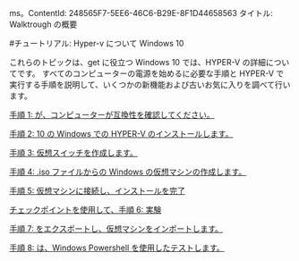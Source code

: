 ms。ContentId: 248565F7-5EE6-46C6-B29E-8F1D44658563
タイトル: Walktrough の概要

#チュートリアル: Hyper-v について Windows 10

これらのトピックは、get に役立つ Windows 10 では、HYPER-V の詳細についてです。
すべてのコンピューターの電源を始めるに必要な手順と HYPER-V で実行する手順を説明して、いくつかの新機能および古いお気に入りを調べて行います。

[手順 1: が、コンピューターが互換性を確認してください。](walkthrough_compatibility.md)

[手順 2: 10 の Windows での HYPER-V のインストールします。](walkthrough_install.md)

[手順 3: 仮想スイッチを作成します。](walkthrough_virtual_switch.md)


[手順 4: .iso ファイルからの Windows の仮想マシンの作成します。](walkthrough_create_vm.md)

[手順 5: 仮想マシンに接続し、インストールを完了](walkthrough_vmconnect.md)

[チェックポイントを使用して、手順 6: 実験](walkthrough_checkpoints.md)

[手順 7: をエクスポートし、仮想マシンをインポートします。](walkthrough_export_import.md)

[手順 8: は、Windows Powershell を使用したテストします。](walkthrough_powershell.md)





